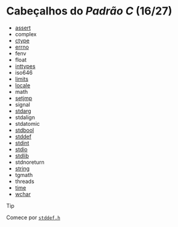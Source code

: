 # Cabeçalhos do *Padrão C* (16/27)

* [assert](https://github.com/duckafire/Small_Projects/blob/main/summaries/c/assert.md)
* complex
* [ctype](https://github.com/duckafire/Small_Projects/blob/main/summaries/c/ctype.md)
* [errno](https://github.com/duckafire/Small_Projects/blob/main/summaries/c/errno.md)
* fenv
* float
* [inttypes](https://github.com/duckafire/Small_Projects/blob/main/summaries/c/inttypes.md)
* iso646
* [limits](https://github.com/duckafire/Small_Projects/blob/main/summaries/c/limits.md)
* [locale](https://github.com/duckafire/Small_Projects/blob/main/summaries/c/locale.md)
* math
* [setjmp](https://github.com/duckafire/Small_Projects/blob/main/summaries/c/setjmp.md)
* signal
* [stdarg](https://github.com/duckafire/Small_Projects/blob/main/summaries/c/stdarg.md)
* stdalign
* stdatomic
* [stdbool](https://github.com/duckafire/Small_Projects/blob/main/summaries/c/stdbool.md)
* [stddef](https://github.com/duckafire/Small_Projects/blob/main/summaries/c/stddef.md)
* [stdint](https://github.com/duckafire/Small_Projects/blob/main/summaries/c/stdint.md)
* [stdio](https://github.com/duckafire/Small_Projects/blob/main/summaries/c/stdio.md)
* [stdlib](https://github.com/duckafire/Small_Projects/blob/main/summaries/c/stdlib.md)
* stdnoreturn
* [string](https://github.com/duckafire/Small_Projects/blob/main/summaries/c/string.md)
* tgmath
* threads
* [time](https://github.com/duckafire/Small_Projects/blob/main/summaries/c/time.md)
* [wchar](https://github.com/duckafire/Small_Projects/blob/main/summaries/c/wchar.md)

> [!TIP]
> Comece por [`stddef.h`](https://github.com/duckafire/small_projects/blob/main/summaries/c/stddef.md "Resumo de stddef.h")